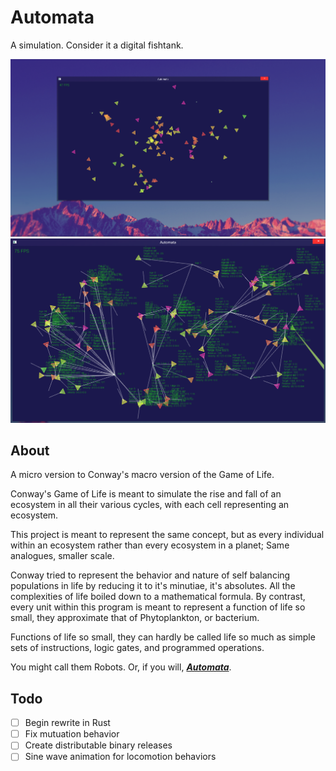 # Automata
A simulation. Consider it a digital fishtank.

![](./screenshot.png)
![](./screenshot-2.png)

## About
A micro version to Conway's macro version of the Game of Life.

Conway's Game of Life is meant to simulate the rise and fall of an ecosystem in all their various cycles, with each cell representing an ecosystem.

This project is meant to represent the same concept, but as every individual within an ecosystem rather than every ecosystem in a planet; Same analogues, smaller scale.

Conway tried to represent the behavior and nature of self balancing populations in life by reducing it to it's minutiae, it's absolutes. All the complexities of life boiled down to a mathematical formula. By contrast, every unit within this program is meant to represent a function of life so small, they approximate that of Phytoplankton, or bacterium.

Functions of life so small, they can hardly be called life so much as simple sets of instructions, logic gates, and programmed operations.

You might call them Robots. Or, if you will, [***Automata***](http://www.dictionary.com/browse/automata).

## Todo

- [ ] Begin rewrite in Rust
- [ ] Fix mutuation behavior
- [ ] Create distributable binary releases
- [ ] Sine wave animation for locomotion behaviors
